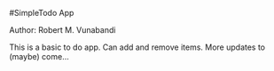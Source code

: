 #SimpleTodo App  

Author: Robert M. Vunabandi  

This is a basic to do app. Can add and remove items. More updates to (maybe) come...
